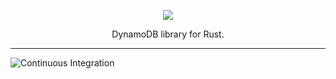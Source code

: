 <p align="center"><img src ="https://github.com/bokuweb/raiden/blob/master/assets/logo.png?raw=true" /></p>

<p align="center">
    DynamoDB library for Rust.
</p>

---
![Continuous Integration](https://github.com/bokuweb/raiden/workflows/Continuous%20Integration/badge.svg)